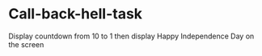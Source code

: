 # Call-back-hell-task

Display countdown from 10 to 1 then display Happy Independence Day on the screen
